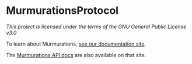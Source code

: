 # MurmurationsProtocol

_This project is licensed under the terms of the GNU General Public License v3.0_

To learn about Murmurations, [see our documentation site](https://docs.murmurations.network/about/).

The [Murmurations API docs](https://docs.murmurations.network/technical/index-api.html) are also available on that site.
